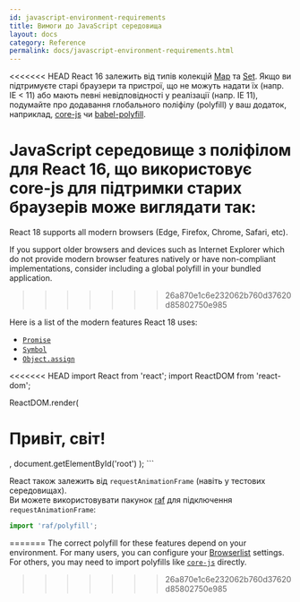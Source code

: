 ```yaml
---
id: javascript-environment-requirements
title: Вимоги до JavaScript середовища
layout: docs
category: Reference
permalink: docs/javascript-environment-requirements.html
---
```


<<<<<<< HEAD
React 16 залежить від типів колекцій [Map](https://developer.mozilla.org/uk/docs/Web/JavaScript/Reference/Global_Objects/Map) та [Set](https://developer.mozilla.org/uk/docs/Web/JavaScript/Reference/Global_Objects/Set). Якщо ви підтримуєте старі браузери та пристрої, що не можуть надати їх (напр. IE < 11) або мають певні невідповідності у реалізації (напр. IE 11), подумайте про додавання глобального поліфілу (polyfill) у ваш додаток, наприклад, [core-js](https://github.com/zloirock/core-js) чи [babel-polyfill](https://babeljs.io/docs/usage/polyfill/).

JavaScript середовище з поліфілом для React 16, що використовує core-js для підтримки старих браузерів може виглядати так:
=======
React 18 supports all modern browsers (Edge, Firefox, Chrome, Safari, etc).

If you support older browsers and devices such as Internet Explorer which do not provide modern browser features natively or have non-compliant implementations, consider including a global polyfill in your bundled application.
>>>>>>> 26a870e1c6e232062b760d37620d85802750e985

Here is a list of the modern features React 18 uses:
- [`Promise`](https://developer.mozilla.org/en-US/docs/Web/JavaScript/Reference/Global_Objects/Promise)
- [`Symbol`](https://developer.mozilla.org/en-US/docs/Web/JavaScript/Reference/Global_Objects/Symbol)
- [`Object.assign`](https://developer.mozilla.org/en-US/docs/Web/JavaScript/Reference/Global_Objects/Object/assign)

<<<<<<< HEAD
import React from 'react';
import ReactDOM from 'react-dom';

ReactDOM.render(
  <h1>Привіт, світ!</h1>,
  document.getElementById('root')
);
```

React також залежить від `requestAnimationFrame` (навіть у тестових середовищах).  
Ви можете використовувати пакунок [raf](https://www.npmjs.com/package/raf) для підключення `requestAnimationFrame`:

```js
import 'raf/polyfill';
```
=======
The correct polyfill for these features depend on your environment. For many users, you can configure your [Browserlist](https://github.com/browserslist/browserslist) settings. For others, you may need to import polyfills like [`core-js`](https://github.com/zloirock/core-js) directly.
>>>>>>> 26a870e1c6e232062b760d37620d85802750e985
